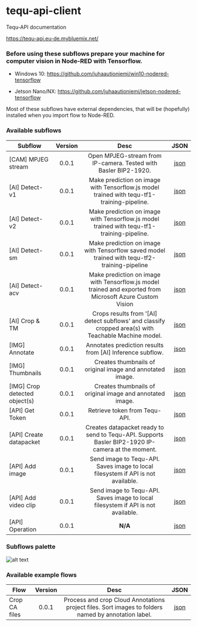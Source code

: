 # tequ-api-client

Tequ-API documentation

https://tequ-api.eu-de.mybluemix.net/


### Before using these subflows prepare your machine for computer vision in Node-RED with Tensorflow.

- Windows 10: https://github.com/juhaautioniemi/win10-nodered-tensorflow

- Jetson Nano/NX: https://github.com/juhaautioniemi/jetson-nodered-tensorflow

Most of these subflows have external dependencies, that will be (hopefully) installed when you import flow to Node-RED.

### Available subflows

| Subflow                     | Version         | Desc | JSON |
| ----------------------------|:---------------:| :-------------:| :-------------:|
| [CAM] MPJEG stream          | 0.0.1           | Open MPJEG-stream from IP-camera. Tested with Basler BIP2-1920. | <a href="subflows/cam-ip-camera.json">json</a> |
| [AI] Detect-v1              | 0.0.1	          | Make prediction on image with Tensorflow.js model trained with tequ-tf1-training-pipeline. | <a href="subflows/ai-detect-v1.json">json</a> |
| [AI] Detect-v2              | 0.0.1           | Make prediction on image with Tensorflow.js model trained with tequ-tf1-training-pipeline. | <a href="subflows/ai-detect-v2.json">json</a> |
| [AI] Detect-sm              | 0.0.1           | Make prediction on image with Tensorflow saved model trained with tequ-tf2-training-pipeline | <a href="subflows/ai-detect-sm.json">json</a> |
| [AI] Detect-acv             | 0.0.1           | Make prediction on image with Tensorflow.js model trained and exported from Microsoft Azure Custom Vision | <a href="subflows/ai-detect-acv.json">json</a>  |
| [AI] Crop & TM              | 0.0.1           | Crops results from '[AI] detect subflows' and classify cropped area(s) with Teachable Machine model. | <a href="subflows/ai-crop-tm.json">json</a> |
| [IMG] Annotate	            | 0.0.1           | Annotates prediction results from [AI] Inference subflow. | <a href="subflows/img-annotate.json">json</a> |
| [IMG] Thumbnails            | 0.0.1           | Creates thumbnails of original image and annotated image. | <a href="subflows/img-thumbnails.json">json</a> |
| [IMG] Crop detected object(s) | 0.0.1         | Creates thumbnails of original image and annotated image. | <a href="subflows/img-crop-detected-object.json">json</a> |
| [API] Get Token             | 0.0.1           | Retrieve token from Tequ-API. | <a href="subflows/api-get-token.json">json</a> |
| [API] Create datapacket     | 0.0.1           | Creates datapacket ready to send to Tequ-API. Supports Basler BIP2-1920 IP-camera at the moment. | <a href="subflows/api-create-datapacket.json">json</a> |
| [API] Add image            | 0.0.1            | Send image to Tequ-API. Saves image to local filesystem if API is not available. | <a href="subflows/api-send-image.json">json</a> |
| [API] Add video clip       | 0.0.1            | Send image to Tequ-API. Saves image to local filesystem if API is not available. | <a href="subflows/api-send-video.json">json</a> |
| [API] Operation            | 0.0.1            | **N/A** | <a href="subflows/api-operation.json">json</a> |



### Subflows palette

![alt text](
https://github.com/juhaautioniemi/tequ-api-client/blob/master/images/subflows.JPG "Subflows")

### Available example flows

| Flow                      | Version         | Desc           | JSON           |
| --------------------------|:---------------:| :-------------:| :-------------:|
| Crop CA files             | 0.0.1           | Process and crop Cloud Annotations project files. Sort images to folders named by annotation label. | <a href="flows/crop-ca.json">json</a> |
